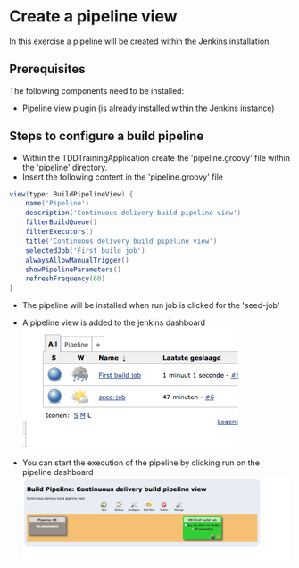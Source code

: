 # Create a pipeline view

In this exercise a pipeline will be created within the Jenkins installation.

## Prerequisites

The following components need to be installed:

- Pipeline view plugin (is already installed within the Jenkins instance)

## Steps to configure a build pipeline

- Within the TDDTrainingApplication create the 'pipeline.groovy' file within the 'pipeline' directory.
- Insert the following content in the 'pipeline.groovy' file
```groovy
view(type: BuildPipelineView) {
    name('Pipeline')
    description('Continuous delivery build pipeline view')
    filterBuildQueue()
    filterExecutors()
    title('Continuous delivery build pipeline view')
    selectedJob('First build job')
    alwaysAllowManualTrigger()
    showPipelineParameters()
    refreshFrequency(60)
}
```
- The pipeline will be installed when run job is clicked for the 'seed-job'
- A pipeline view is added to the jenkins dashboard
![Pipeline view on the default dashboard](images/pipeline-view-01.png)

- You can start the execution of the pipeline by clicking run on the pipeline dashboard
![Example of the most simple pipeline](images/pipeline-view-02.png)
